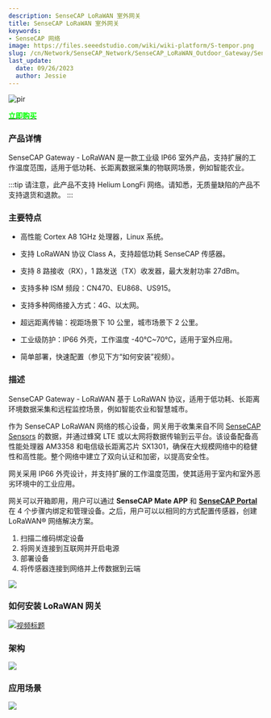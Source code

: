 ```yaml
---
description: SenseCAP LoRaWAN 室外网关
title: SenseCAP LoRaWAN 室外网关
keywords:
- SenseCAP 网络
image: https://files.seeedstudio.com/wiki/wiki-platform/S-tempor.png
slug: /cn/Network/SenseCAP_Network/SenseCAP_LoRaWAN_Outdoor_Gateway/SenseCAP_LoRaWAN_Outdoor_Gateway_Overview
last_update:
  date: 09/26/2023
  author: Jessie
---
```


<p style={{textAlign: 'center'}}><img src="https://media-cdn.seeedstudio.com/media/catalog/product/cache/bb49d3ec4ee05b6f018e93f896b8a25d/s/e/sensecap_lorawan_eu868_1.png" alt="pir" width={600} height="auto" /></p>


<div class="get_one_now_container" style={{textAlign: 'center'}}>
    <a class="get_one_now_item" href="https://www.seeedstudio.com/LoRaWAN-Gateway-EU868-p-4305.html" target="_blank" rel="noopener noreferrer">
            <strong><span><font color={'FFFFFF'} size={"4"}> 立即购买 </font></span></strong>
    </a>
</div>


### 产品详情


SenseCAP Gateway - LoRaWAN 是一款工业级 IP66 室外产品，支持扩展的工作温度范围，适用于低功耗、长距离数据采集的物联网场景，例如智能农业。



:::tip
请注意，此产品不支持 Helium LongFi 网络。请知悉，无质量缺陷的产品不支持退货和退款。
:::

### 主要特点


*   高性能 Cortex A8 1GHz 处理器，Linux 系统。
    
*   支持 LoRaWAN 协议 Class A，支持超低功耗 SenseCAP 传感器。
    
*   支持 8 路接收（RX），1 路发送（TX）收发器，最大发射功率 27dBm。
    
*   支持多种 ISM 频段：CN470、EU868、US915。
    
*   支持多种网络接入方式：4G、以太网。
    
*   超远距离传输：视距场景下 10 公里，城市场景下 2 公里。
    
*   工业级防护：IP66 外壳，工作温度 -40℃~70℃，适用于室外应用。
    
*   简单部署，快速配置（参见下方“如何安装”视频）。
    

### 描述


SenseCAP Gateway - LoRaWAN 基于 LoRaWAN 协议，适用于低功耗、长距离环境数据采集和远程监控场景，例如智能农业和智慧城市。

作为 SenseCAP LoRaWAN 网络的核心设备，网关用于收集来自不同 [SenseCAP Sensors](https://www.seeedstudio.com/catalogsearch/result/?q=SenseCAP+Sensor "SenseCAP Sensor") 的数据，并通过蜂窝 LTE 或以太网将数据传输到云平台。该设备配备高性能处理器 AM3358 和电信级长距离芯片 SX1301，确保在大规模网络中的稳健性和高性能。整个网络中建立了双向认证和加密，以提高安全性。

网关采用 IP66 外壳设计，并支持扩展的工作温度范围，使其适用于室内和室外恶劣环境中的工业应用。

网关可以开箱即用，用户可以通过 **SenseCAP Mate APP** 和 **[SenseCAP Portal](https://sensecap-docs.seeed.cc/quickstart.html)** 在 4 个步骤内绑定和管理设备。之后，用户可以以相同的方式配置传感器，创建 LoRaWAN® 网络解决方案。

1.  扫描二维码绑定设备
2.  将网关连接到互联网并开启电源
3.  部署设备
4.  将传感器连接到网络并上传数据到云端

![](https://files.seeedstudio.com/products/114991726/img/why%20SenseCAP.png)

### 如何安装 LoRaWAN 网关



[![视频标题](https://img.youtube.com/vi/QZRk8Qa6rrc/0.jpg)](https://www.youtube.com/watch?v=QZRk8Qa6rrc)

### 架构


![](https://files.seeedstudio.com/products/102991154/img/SenseCAP%20LoRaWAN%20Architecture.png)

### 应用场景


![](https://files.seeedstudio.com/products/114991726/img/application%20seeed%20page%20for%20sensecap.png)